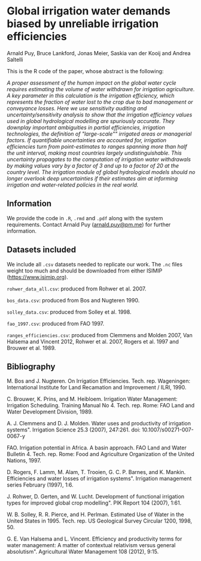 
# Global irrigation water demands biased by unreliable irrigation efficiencies

Arnald Puy, Bruce Lankford, Jonas Meier, Saskia van der Kooij and Andrea Saltelli 

This is the R code of the paper, whose abstract is the following: 

*A proper assessment of the human impact on the global water cycle requires estimating the volume of water withdrawn for irrigation agriculture. A key parameter in this calculation is the irrigation efficiency, which represents the fraction of water lost to the crop due to bad management or conveyance losses. Here we use sensitivity auditing and uncertainty/sensitivity analysis to show that the irrigation efficiency values used in global hydrological modelling are spuriously accurate.  They downplay important ambiguities in partial efficiencies, irrigation technologies, the definition of "large-scale"" irrigated areas or managerial factors. If quantifiable uncertainties are accounted for, irrigation efficiencies turn from point-estimates to ranges spanning more than half the unit interval, making most countries largely undistinguishable. This uncertainty propagates to the computation of irrigation water withdrawals by making values vary by a factor of 3 and up to a factor of 20 at the country level. The irrigation module of global hydrological models should no longer overlook deep uncertainties if their estimates aim at informing irrigation and water-related policies in the real world.*

## Information
We provide the code in `.R`, `.rmd` and `.pdf` along with the system requirements. Contact Arnald Puy (arnald.puy@pm.me) for further information.

## Datasets included
We include all `.csv` datasets needed to replicate our work. The `.nc` files weight too much and should be downloaded from either ISIMIP (https://www.isimip.org).

`rohwer_data_all.csv`: produced from Rohwer et al. 2007.

`bos_data.csv`: produced from Bos and Nugteren 1990.

`solley_data.csv`: produced from Solley et al. 1998.

`fao_1997.csv`: produced from FAO 1997.

`ranges_efficiencies.csv`: produced from Clemmens and Molden 2007, Van Halsema and Vincent 2012, Rohwer et al. 2007, Rogers et al. 1997 and Brouwer et al. 1989.

## Bibliography
M. Bos and J. Nugteren. On Irrigation Efficiencies. Tech. rep. Wageningen: International Institute for Land Recamation and Improvement / ILRI, 1990.

C. Brouwer, K. Prins, and M. Heibloem. Irrigation Water Management: Irrigation
Scheduling. Training Manual No 4. Tech. rep. Rome: FAO Land and Water Development
Division, 1989.

A. J. Clemmens and D. J. Molden. Water uses and productivity of irrigation systems".
Irrigation Science 25.3 (2007), 247:261. doi: 10.1007/s00271-007-0067-y

FAO. Irrigation potential in Africa. A basin approach. FAO Land and Water Bulletin
4. Tech. rep. Rome: Food and Agriculture Organization of the United Nations, 1997.

D. Rogers, F. Lamm, M. Alam, T. Trooien, G. C. P. Barnes, and K. Mankin. Efficiencies
and water losses of irrigation systems". Irrigation management series February
(1997), 1:6.

J. Rohwer, D. Gerten, and W. Lucht. Development of functional irrigation types for
improved global crop modelling". PIK Report 104 (2007), 1:61.

W. B. Solley, R. R. Pierce, and H. Perlman. Estimated Use of Water in the United
States in 1995. Tech. rep. US Geological Survey Circular 1200, 1998, 50.

G. E. Van Halsema and L. Vincent. Efficiency and productivity terms for water management: A matter of contextual relativism versus general absolutism". Agricultural Water Management 108 (2012), 9:15.





